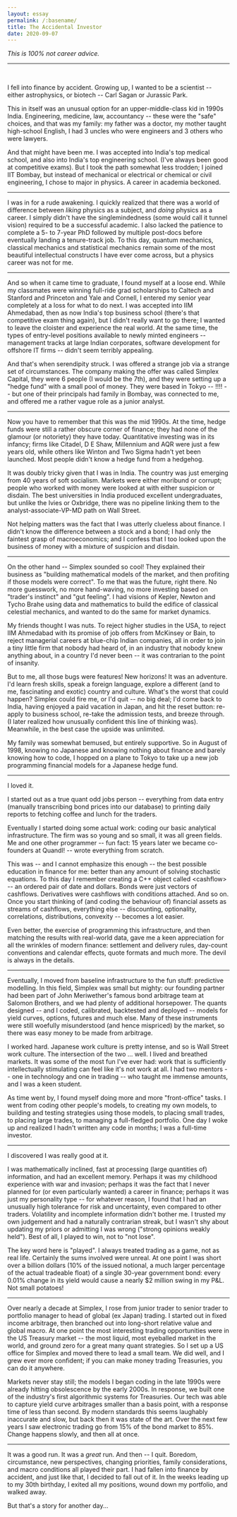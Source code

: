 ```yaml
---
layout: essay
permalink: /:basename/
title: The Accidental Investor
date: 2020-09-07
---
```


*This is 100% not career advice.*

----

<br/>

I fell into finance by accident.  Growing up, I wanted to be a scientist -- either astrophysics, or biotech -- Carl Sagan or Jurassic Park.

This in itself was an unusual option for an upper-middle-class kid in 1990s India.  Engineering, medicine, law, accountancy -- these were the "safe" choices, and that was my family: my father was a doctor, my mother taught high-school English, I had 3 uncles who were engineers and 3 others who were lawyers.  

And that might have been me.  I was accepted into India's top medical school, and also into India's top engineering school.  (I've always been good at competitive exams).  But I took the path somewhat less trodden; I joined IIT Bombay, but instead of mechanical or electrical or chemical or civil engineering, I chose to major in physics.  A career in academia beckoned.

----

I was in for a rude awakening.  I quickly realized that there was a world of difference between *liking* physics as a subject, and *doing* physics as a career.  I simply didn't have the singlemindedness (some would call it tunnel vision) required to be a successful academic.  I also lacked the patience to complete a 5- to 7-year PhD followed by multiple post-docs before eventually landing a tenure-track job.  To this day, quantum mechanics, classical mechanics and statistical mechanics remain some of the most beautiful intellectual constructs I have ever come across, but a physics career was not for me.

<!-- Instead, I threw myself into extracurricular activities. I stood for election as the leader of IIT Bombay's student body, and won. I was on the core group for Mood Indigo, helped launch the first TechFest, and set up India's first campus internet.  I won a bunch of prizes for everything from quizzing to debate to writing to dramatics: intramural, rep and all the way to national level.  All in all, I had a whale of a time, but it wasn't what you might call a very career-focused undergraduate path.-->

----

And so when it came time to graduate, I found myself at a loose end.  While my classmates were winning full-ride grad scholarships to Caltech and Stanford and Princeton and Yale and Cornell, I entered my senior year completely at a loss for what to do next.  I was accepted into IIM Ahmedabad, then as now India's top business school (there's that competitive exam thing again), but I didn't really want to go there;  I wanted to leave the cloister and experience the real world.  At the same time, the types of entry-level positions available to newly minted engineers -- management tracks at large Indian corporates, software development for offshore IT firms -- didn't seem terribly appealing.

And that's when serendipity struck.  I was offered a strange job via a strange set of circumstances.  The company making the offer was called Simplex Capital, they were 6 people (I would be the 7th), and they were setting up a "hedge fund" with a small pool of money.  They were based in Tokyo -- !!!! -- but one of their principals had family in Bombay, was connected to me, and offered me a rather vague role as a junior analyst.  

----


Now you have to remember that this was the mid 1990s.  At the time, hedge funds were still a rather obscure corner of finance; they had none of the glamour (or notoriety) they have today.  Quantitative investing was in its infancy; firms like Citadel, D E Shaw, Millennium and AQR were just a few years old, while others like Winton and Two Sigma hadn't yet been launched.  Most people didn't know a hedge fund from a hedgehog.  

It was doubly tricky given that I was in India.  The country was just emerging from 40 years of soft socialism.  Markets were either moribund or corrupt; people who worked with money were looked at with either suspicion or disdain.  The best universities in India produced excellent undergraduates, but unlike the Ivies or Oxbridge, there was no pipeline linking them to the analyst-associate-VP-MD path on Wall Street.

Not helping matters was the fact that I was utterly clueless about finance.  I didn't know the difference between a stock and a bond; I had only the faintest grasp of macroeconomics; and I confess that I too looked upon the business of money with a mixture of suspicion and disdain.

----

On the other hand -- Simplex sounded so cool!  They explained their business as  "building mathematical models of the market, and then profiting if those models were correct".  To me that was the future, right there.  No more guesswork, no more hand-waving, no more investing based on "trader's instinct" and "gut feeling".  I had visions of Kepler, Newton and Tycho Brahe using data and mathematics to build the edifice of classical celestial mechanics, and wanted to do the same for market dynamics.  

My friends thought I was nuts.  To reject higher studies in the USA, to reject IIM Ahmedabad with its promise of job offers from McKinsey or Bain, to reject managerial careers at blue-chip Indian companies, all in order to join a tiny little firm that nobody had heard of, in an industry that nobody knew anything about, in a country I'd never been -- it was contrarian to the point of insanity.  

But to me, all those bugs were features!  New horizons!  It was an adventure.  I'd learn fresh skills, speak a foreign language, explore a different (and to me, fascinating and exotic) country and culture.  What's the worst that could happen?  Simplex could fire me, or I'd quit -- no big deal; I'd come back to India, having enjoyed a paid vacation in Japan, and hit the reset button: re-apply to business school, re-take the admission tests, and breeze through.  (I later realized how unusually confident this line of thinking was).  Meanwhile, in the best case the upside was unlimited.

My family was somewhat bemused, but entirely supportive.  So in August of 1998, knowing no Japanese and knowing nothing about finance and barely knowing how to code, I hopped on a plane to Tokyo to take up a new job programming financial models for a Japanese hedge fund. 

----

I loved it.  

I started out as a true quant odd jobs person -- everything from data entry (manually transcribing bond prices into our database) to printing daily reports to fetching coffee and lunch for the traders.

Eventually I started doing some actual work: coding our basic analytical infrastructure.  The firm was so young and so small, it was all green fields.  Me and one other programmer -- fun fact: 15 years later we became co-founders at Quandl! -- wrote everything from scratch.

This was -- and I cannot emphasize this enough -- the best possible education in finance for me: better than any amount of solving stochastic equations.  To this day I remember creating a C++ object called  \<cashflow\> -- an ordered pair of date and dollars.  Bonds were just vectors of cashflows.  Derivatives were cashflows with conditions attached.  And so on.  Once you start thinking of (and coding the behaviour of) financial assets as streams of cashflows, everything else -- discounting, optionality, correlations, distributions, convexity -- becomes a lot easier. 

Even better, the exercise of programming this infrastructure, and then matching the results with real-world data, gave me a keen appreciation for all the wrinkles of modern finance: settlement and delivery rules, day-count conventions and calendar effects, quote formats and much more.  The devil is always in the details.  

----

Eventually, I moved from baseline infrastructure to the fun stuff: predictive modelling.  In this field, Simplex was small but mighty: our founding partner had been part of John Meriwether's famous bond arbitrage team at Salomon Brothers, and we had plenty of additional horsepower.  The quants designed -- and I coded, calibrated, backtested and deployed -- models for yield curves, options, futures and much else.  Many of these instruments were still woefully misunderstood (and hence mispriced) by the market, so there was easy money to be made from arbitrage.

I worked hard.  Japanese work culture is pretty intense, and so is Wall Street work culture.  The intersection of the two ... well.  I lived and breathed markets.  It was some of the most fun I've ever had: work that is sufficiently intellectually stimulating can feel like it's not work at all.  I had two mentors -- one in technology and one in trading -- who taught me immense amounts, and I was a keen student.  

As time went by, I found myself doing more and more "front-office" tasks.  I went from coding other people's models, to creating my own models, to building and testing strategies using those models, to placing small trades, to placing large trades, to managing a full-fledged portfolio.  One day I woke up and realized I hadn't written any code in months; I was a full-time investor.  

---- 

I discovered I was really good at it.  

I was mathematically inclined, fast at processing (large quantities of) information, and had an excellent memory.  Perhaps it was my childhood experience with war and invasion; perhaps it was the fact that I never planned for (or even particularly wanted) a career in finance; perhaps it was just my personality type -- for whatever reason, I found that I had an unusually high tolerance for risk and uncertainty, even compared to other traders.  Volatility and incomplete information didn't bother me.  I trusted my own judgement and had a naturally contrarian streak, but I wasn't shy about updating my priors or admitting I was wrong ("strong opinions weakly held").  Best of all, I played to win, not to "not lose".  

The key word here is "played".  I always treated trading as a game, not as real life.  Certainly the sums involved were unreal.  At one point I was short over a billion dollars (10% of the issued notional, a much larger percentage of the actual tradeable float) of a single 30-year government bond: every 0.01% change in its yield would cause a nearly $2 million swing in my P&L.  Not small potatoes! 

----

Over nearly a decade at Simplex, I rose from junior trader to senior trader to portfolio manager to head of global (ex Japan) trading.  I started out in fixed income arbitrage, then branched out into long-short relative value and global macro.  At one point the most interesting trading opportunities were in the US Treasury market -- the most liquid, most eyeballed market in the world, and ground zero for a great many quant strategies.  So I set up a US office for Simplex and moved there to lead a small team.  We did well, and I grew ever more confident; if you can make money trading Treasuries, you can do it anywhere.  

Markets never stay still; the models I began coding in the late 1990s were already hitting obsolescence by the early 2000s.  In response, we built one of the industry's first algorithmic systems for Treasuries.  Our tech was able to capture yield curve arbitrages smaller than a basis point, with a response time of less than second.  By modern standards this seems laughably inaccurate and slow, but back then it was state of the art.  Over the next few years I saw electronic trading go from 15% of the bond market to 85%.  Change happens slowly, and then all at once.


----

It was a good run.  It was a *great* run.  And then -- I quit.  Boredom, circumstance, new perspectives, changing priorities, family considerations, and macro conditions all played their part.  I had fallen into finance by accident, and just like that, I decided to fall out of it.  In the weeks leading up to my 30th birthday, I exited all my positions, wound down my portfolio, and walked away.  

But that's a story for another day... 


